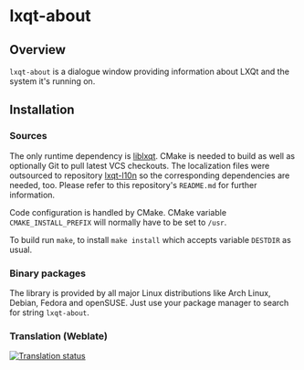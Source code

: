 # lxqt-about

## Overview

`lxqt-about` is a dialogue window providing information about LXQt and the
system it's running on.

## Installation

### Sources

The only runtime dependency is [liblxqt](https://github.com/lxqt/liblxqt).
CMake is needed to build as well as optionally Git to pull latest VCS checkouts.
The localization files were outsourced to repository
[lxqt-l10n](https://github.com/lxqt/lxqt-l10n) so the corresponding dependencies
are needed, too. Please refer to this repository's `README.md` for further
information.

Code configuration is handled by CMake. CMake variable `CMAKE_INSTALL_PREFIX`
will normally have to be set to `/usr`.

To build run `make`, to install `make install` which accepts variable `DESTDIR`
as usual.

### Binary packages

The library is provided by all major Linux distributions like Arch Linux,
Debian, Fedora and openSUSE. Just use your package manager to search for string
`lxqt-about`.

### Translation (Weblate)

<a href="https://weblate.lxqt.org/projects/lxqt/lxqt-about/">
<img src="https://weblate.lxqt.org/widgets/lxqt/-/lxqt-about/multi-auto.svg" alt="Translation status" />
</a>
